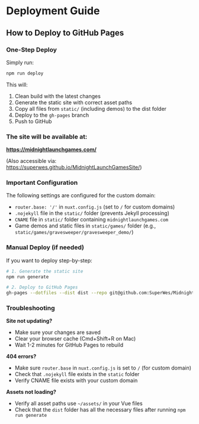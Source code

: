 # Deployment Guide

## How to Deploy to GitHub Pages

### One-Step Deploy
Simply run:
```bash
npm run deploy
```

This will:
1. Clean build with the latest changes
2. Generate the static site with correct asset paths
3. Copy all files from `static/` (including demos) to the dist folder
4. Deploy to the `gh-pages` branch
5. Push to GitHub

### The site will be available at:
**https://midnightlaunchgames.com/**

(Also accessible via: https://superwes.github.io/MidnightLaunchGamesSite/)

### Important Configuration
The following settings are configured for the custom domain:
- `router.base: '/'` in `nuxt.config.js` (set to `/` for custom domains)
- `.nojekyll` file in the `static/` folder (prevents Jekyll processing)
- `CNAME` file in `static/` folder containing `midnightlaunchgames.com`
- Game demos and static files in `static/games/` folder (e.g., `static/games/gravesweeper/gravesweeper_demo/`)

### Manual Deploy (if needed)
If you want to deploy step-by-step:

```bash
# 1. Generate the static site
npm run generate

# 2. Deploy to GitHub Pages
gh-pages --dotfiles --dist dist --repo git@github.com:SuperWes/MidnightLaunchGamesSite.git
```

### Troubleshooting

**Site not updating?**
- Make sure your changes are saved
- Clear your browser cache (Cmd+Shift+R on Mac)
- Wait 1-2 minutes for GitHub Pages to rebuild

**404 errors?**
- Make sure `router.base` in `nuxt.config.js` is set to `/` (for custom domain)
- Check that `.nojekyll` file exists in the `static` folder
- Verify CNAME file exists with your custom domain

**Assets not loading?**
- Verify all asset paths use `~/assets/` in your Vue files
- Check that the `dist` folder has all the necessary files after running `npm run generate`


